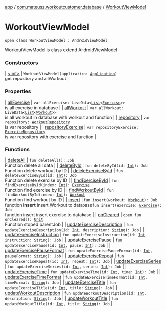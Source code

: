[app](../../index.md) / [com.mateusz.workoutcustomer.database](../index.md) / [WorkoutViewModel](./index.md)

# WorkoutViewModel

`open class WorkoutViewModel : AndroidViewModel`

WorkoutViewModel is class extend AndroidViewModel

### Constructors

| [&lt;init&gt;](-init-.md) | `WorkoutViewModel(application: `[`Application`](https://developer.android.com/reference/android/app/Application.html)`)`<br>get repository and allWorkout |

### Properties

| [allExercise](all-exercise.md) | `var allExercise: LiveData<`[`List`](https://kotlinlang.org/api/latest/jvm/stdlib/kotlin.collections/-list/index.html)`<`[`Exercise`](../-exercise/index.md)`>>`<br>is all exercise in database |
| [allWorkout](all-workout.md) | `var allWorkout: LiveData<`[`List`](https://kotlinlang.org/api/latest/jvm/stdlib/kotlin.collections/-list/index.html)`<`[`Workout`](../-workout/index.md)`>>`<br>is all workout in database with workout and function |
| [repository](repository.md) | `var repository: `[`WorkoutRepository`](../-workout-repository/index.md)<br>is var repository |
| [repositoryExercise](repository-exercise.md) | `var repositoryExercise: `[`ExerciseRepository`](../-exercise-repository/index.md)<br>is var repository with exercise and function |

### Functions

| [deleteAll](delete-all.md) | `fun deleteAll(): Job`<br>Function delete all data |
| [deleteById](delete-by-id.md) | `fun deleteById(id: `[`Int`](https://kotlinlang.org/api/latest/jvm/stdlib/kotlin/-int/index.html)`): Job`<br>Function delete workout by ID |
| [deleteExerciseById](delete-exercise-by-id.md) | `fun deleteExerciseById(id: `[`Int`](https://kotlinlang.org/api/latest/jvm/stdlib/kotlin/-int/index.html)`): Job`<br>Function delete exercise by ID |
| [findExerciseById](find-exercise-by-id.md) | `fun findExerciseById(index: `[`Int`](https://kotlinlang.org/api/latest/jvm/stdlib/kotlin/-int/index.html)`): `[`Exercise`](../-exercise/index.md)<br>Function find exercise by ID |
| [findWorkoutById](find-workout-by-id.md) | `fun findWorkoutById(index: `[`Int`](https://kotlinlang.org/api/latest/jvm/stdlib/kotlin/-int/index.html)`): `[`Workout`](../-workout/index.md)<br>Function find workout by ID |
| [insert](insert.md) | `fun insert(workout: `[`Workout`](../-workout/index.md)`): Job`<br>function **insert** insert Workout to database`fun insert(exercise: `[`Exercise`](../-exercise/index.md)`): Job`<br>function insert insert exercise to database |
| [onCleared](on-cleared.md) | `open fun onCleared(): `[`Unit`](https://kotlinlang.org/api/latest/jvm/stdlib/kotlin/-unit/index.html)<br>Function stoped parentJob |
| [updateExerciseDescription](update-exercise-description.md) | `fun updateExerciseDescription(id: `[`Int`](https://kotlinlang.org/api/latest/jvm/stdlib/kotlin/-int/index.html)`, description: `[`String`](https://kotlinlang.org/api/latest/jvm/stdlib/kotlin/-string/index.html)`): Job` |
| [updateExerciseInstruction](update-exercise-instruction.md) | `fun updateExerciseInstruction(id: `[`Int`](https://kotlinlang.org/api/latest/jvm/stdlib/kotlin/-int/index.html)`, instruction: `[`String`](https://kotlinlang.org/api/latest/jvm/stdlib/kotlin/-string/index.html)`): Job` |
| [updateExercisePause](update-exercise-pause.md) | `fun updateExercisePause(id: `[`Int`](https://kotlinlang.org/api/latest/jvm/stdlib/kotlin/-int/index.html)`, pause: `[`Int`](https://kotlinlang.org/api/latest/jvm/stdlib/kotlin/-int/index.html)`): Job` |
| [updateExercisePauseFormat](update-exercise-pause-format.md) | `fun updateExercisePauseFormat(id: `[`Int`](https://kotlinlang.org/api/latest/jvm/stdlib/kotlin/-int/index.html)`, pauseFormat: `[`String`](https://kotlinlang.org/api/latest/jvm/stdlib/kotlin/-string/index.html)`): Job` |
| [updateExerciseRepeat](update-exercise-repeat.md) | `fun updateExerciseRepeat(id: `[`Int`](https://kotlinlang.org/api/latest/jvm/stdlib/kotlin/-int/index.html)`, repeat: `[`Int`](https://kotlinlang.org/api/latest/jvm/stdlib/kotlin/-int/index.html)`): Job` |
| [updateExerciseSeries](update-exercise-series.md) | `fun updateExerciseSeries(id: `[`Int`](https://kotlinlang.org/api/latest/jvm/stdlib/kotlin/-int/index.html)`, series: `[`Int`](https://kotlinlang.org/api/latest/jvm/stdlib/kotlin/-int/index.html)`): Job` |
| [updateExerciseTime](update-exercise-time.md) | `fun updateExerciseTime(id: `[`Int`](https://kotlinlang.org/api/latest/jvm/stdlib/kotlin/-int/index.html)`, time: `[`Int`](https://kotlinlang.org/api/latest/jvm/stdlib/kotlin/-int/index.html)`): Job` |
| [updateExerciseTimeFormat](update-exercise-time-format.md) | `fun updateExerciseTimeFormat(id: `[`Int`](https://kotlinlang.org/api/latest/jvm/stdlib/kotlin/-int/index.html)`, timeFormat: `[`String`](https://kotlinlang.org/api/latest/jvm/stdlib/kotlin/-string/index.html)`): Job` |
| [updateExerciseTitle](update-exercise-title.md) | `fun updateExerciseTitle(id: `[`Int`](https://kotlinlang.org/api/latest/jvm/stdlib/kotlin/-int/index.html)`, title: `[`String`](https://kotlinlang.org/api/latest/jvm/stdlib/kotlin/-string/index.html)`): Job` |
| [updateWorkoutDescription](update-workout-description.md) | `fun updateWorkoutDescription(id: `[`Int`](https://kotlinlang.org/api/latest/jvm/stdlib/kotlin/-int/index.html)`, description: `[`String`](https://kotlinlang.org/api/latest/jvm/stdlib/kotlin/-string/index.html)`): Job` |
| [updateWorkoutTitle](update-workout-title.md) | `fun updateWorkoutTitle(id: `[`Int`](https://kotlinlang.org/api/latest/jvm/stdlib/kotlin/-int/index.html)`, title: `[`String`](https://kotlinlang.org/api/latest/jvm/stdlib/kotlin/-string/index.html)`): Job` |

